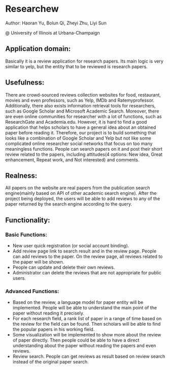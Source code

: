 Researchew
=========
Author: Haoran Yu, Bolun Qi, Zheyi Zhu, Liyi Sun

@ University of Illinois at Urbana-Champaign

## Application domain:

Basically it is a review application for research papers. Its main logic is very similar to yelp, but the entity that to be reviewed is research papers.

## Usefulness: 

There are crowd-sourced reviews collection websites for food, restaurant, movies and even professors, such as Yelp, IMDb and Ratemyprofessor. Additionally, there also exists information retrieval tools for researchers, such as Google Scholar and Microsoft Academic Search. Moreover, there are even online communities for researcher with a lot of functions, such as ResearchGate and Academia.edu. However, it is hard to find a good application that helps scholars to have a general idea about an obtained paper before reading it. Therefore, our project is to build something that looks like a combination of Google Scholar and Yelp but not like some complicated online researcher social networks that focus on too many meaningless functions. People can search papers on it and post their short review related to the papers, including attitudes(4 options: New idea, Great enhancement, Repeat work, and Not interested) and comments.

## Realness:

All papers on the website are real papers from the publication search engine(mainly based on API of other academic search engine). After the project being deployed, the users will be able to add reviews to any of the paper returned by the search engine according to the query.

## Functionality: 

### Basic Functions: 

* New user quick registration (or social account binding).
* Add review page link to search result and in the review page. People can add reviews to the paper. On the review page, all reviews related to the paper will be shown.
* People can update and delete their own reviews.
* Administrator can delete the reviews that are not appropriate for public users.

### Advanced Functions:
* Based on the review, a language model for paper entity will be implemented. People will be able to understand the main point of the paper without reading it precisely.
* For each research field, a rank list of paper in a range of time based on the review for the field can be found. Then scholars will be able to find the popular papers in his working field.
* Some visualization will be implemented to show more about the review of paper directly. Then people could be able to have a direct understanding about the paper without reading the papers and even reviews.
* Review search. People can get reviews as result based on review search instead of the original paper search.
